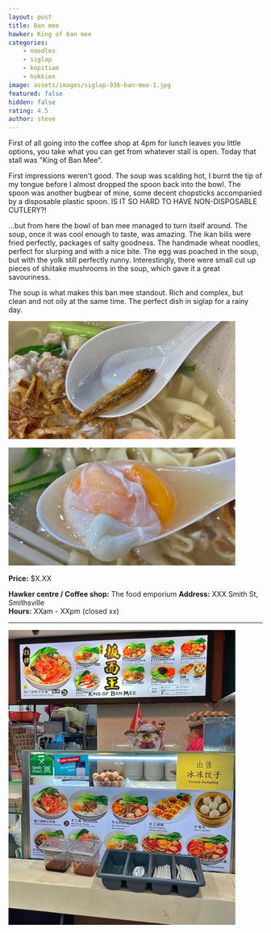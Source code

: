 ```yaml
---
layout: post
title: Ban mee
hawker: King of ban mee
categories: 
    - noodles
    - siglap
    - kopitiam
    - hokkien
image: assets/images/siglap-936-ban-mee-1.jpg
featured: false
hidden: false
rating: 4.5
author: steve
---
```


First of all going into the coffee shop at 4pm for lunch leaves you little options, you take what you can get from whatever stall is open. Today that stall was "King of Ban Mee".

First impressions weren't good. The soup was scalding hot, I burnt the tip of my tongue before I almost dropped the spoon back into the bowl. The spoon was another bugbear of mine, some decent chopsticks accompanied by a disposable plastic spoon. IS IT SO HARD TO HAVE NON-DISPOSABLE CUTLERY?!

...but from here the bowl of ban mee managed to turn itself around. The soup, once it was cool enough to taste, was amazing. The ikan bilis were fried perfectly, packages of salty goodness. The handmade wheat noodles, perfect for slurping and with a nice bite. The egg was poached in the soup, but with the yolk still perfectly runny. Interestingly, there were small cut up pieces of shiitake mushrooms in the soup, which gave it a great savouriness.

The soup is what makes this ban mee standout. Rich and complex, but clean and not oily at the same time. The perfect dish in siglap for a rainy day.

![Alt text](/assets/images/siglap-936-ban-mee-2.jpg "description text")

![Alt text](/assets/images/siglap-936-ban-mee-3.jpg "description text")


**Price:** $X.XX  

**Hawker centre / Coffee shop:** The food emporium
**Address:** XXX Smith St, Smithsville  
**Hours:** XXam - XXpm (closed xx)  

***  

![Alt text](/assets/images/siglap-936-ban-mee-4.jpg "description text")